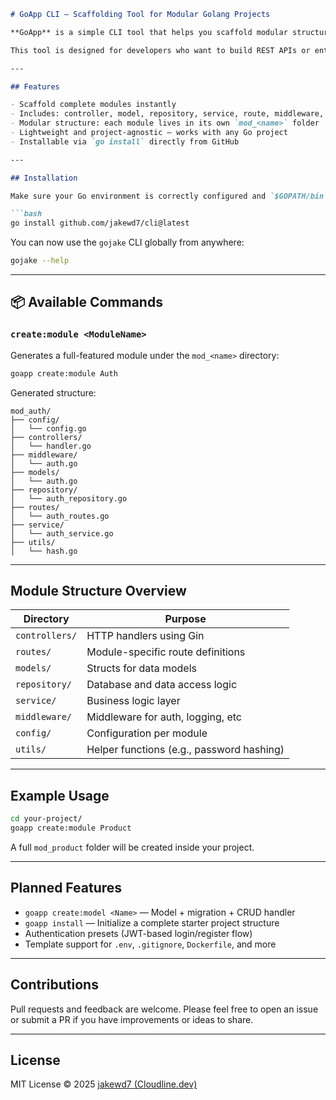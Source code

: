 ````markdown
# GoApp CLI – Scaffolding Tool for Modular Golang Projects

**GoApp** is a simple CLI tool that helps you scaffold modular structures in your Golang projects — similar to Laravel's Artisan or Breeze.

This tool is designed for developers who want to build REST APIs or enterprise-ready Go applications with clear folder separation and maintainability in mind.

---

## Features

- Scaffold complete modules instantly
- Includes: controller, model, repository, service, route, middleware, config, and utils
- Modular structure: each module lives in its own `mod_<name>` folder
- Lightweight and project-agnostic — works with any Go project
- Installable via `go install` directly from GitHub

---

## Installation

Make sure your Go environment is correctly configured and `$GOPATH/bin` is included in your system’s `PATH`.

```bash
go install github.com/jakewd7/cli@latest
````

You can now use the `gojake` CLI globally from anywhere:

```bash
gojake --help
```

---

## 📦 Available Commands

### `create:module <ModuleName>`

Generates a full-featured module under the `mod_<name>` directory:

```bash
goapp create:module Auth
```

Generated structure:

```
mod_auth/
├── config/
│   └── config.go
├── controllers/
│   └── handler.go
├── middleware/
│   └── auth.go
├── models/
│   └── auth.go
├── repository/
│   └── auth_repository.go
├── routes/
│   └── auth_routes.go
├── service/
│   └── auth_service.go
├── utils/
│   └── hash.go
```

---

## Module Structure Overview

| Directory      | Purpose                                   |
| -------------- | ----------------------------------------- |
| `controllers/` | HTTP handlers using Gin                   |
| `routes/`      | Module-specific route definitions         |
| `models/`      | Structs for data models                   |
| `repository/`  | Database and data access logic            |
| `service/`     | Business logic layer                      |
| `middleware/`  | Middleware for auth, logging, etc         |
| `config/`      | Configuration per module                  |
| `utils/`       | Helper functions (e.g., password hashing) |

---

## Example Usage

```bash
cd your-project/
goapp create:module Product
```

A full `mod_product` folder will be created inside your project.

---

## Planned Features

* `goapp create:model <Name>` — Model + migration + CRUD handler
* `goapp install` — Initialize a complete starter project structure
* Authentication presets (JWT-based login/register flow)
* Template support for `.env`, `.gitignore`, `Dockerfile`, and more

---

## Contributions

Pull requests and feedback are welcome. Please feel free to open an issue or submit a PR if you have improvements or ideas to share.

---

## License

MIT License © 2025 [jakewd7 (Cloudline.dev)](https://github.com/jakewd7)

```
